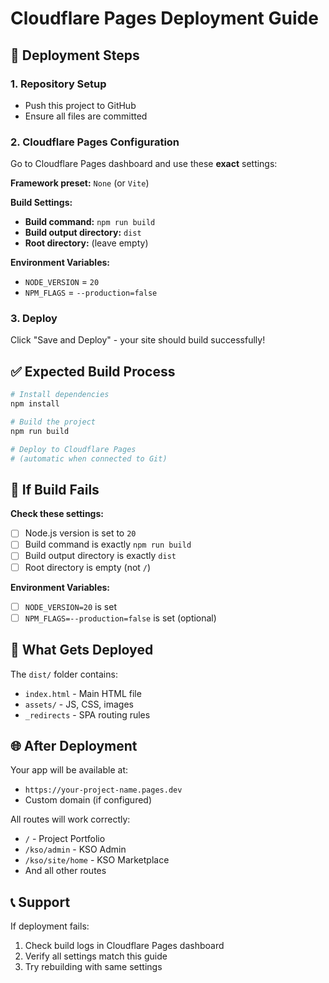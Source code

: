 # Cloudflare Pages Deployment Guide

## 🚀 Deployment Steps

### 1. Repository Setup
- Push this project to GitHub
- Ensure all files are committed

### 2. Cloudflare Pages Configuration
Go to Cloudflare Pages dashboard and use these **exact** settings:

**Framework preset:** `None` (or `Vite`)

**Build Settings:**
- **Build command:** `npm run build`
- **Build output directory:** `dist`
- **Root directory:** (leave empty)

**Environment Variables:**
- `NODE_VERSION` = `20`
- `NPM_FLAGS` = `--production=false`

### 3. Deploy
Click "Save and Deploy" - your site should build successfully!

## ✅ Expected Build Process

```bash
# Install dependencies
npm install

# Build the project
npm run build

# Deploy to Cloudflare Pages
# (automatic when connected to Git)
```

## 🐛 If Build Fails

**Check these settings:**
- [ ] Node.js version is set to `20`
- [ ] Build command is exactly `npm run build`
- [ ] Build output directory is exactly `dist`
- [ ] Root directory is empty (not `/`)

**Environment Variables:**
- [ ] `NODE_VERSION=20` is set
- [ ] `NPM_FLAGS=--production=false` is set (optional)

## 📁 What Gets Deployed

The `dist/` folder contains:
- `index.html` - Main HTML file
- `assets/` - JS, CSS, images
- `_redirects` - SPA routing rules

## 🌐 After Deployment

Your app will be available at:
- `https://your-project-name.pages.dev`
- Custom domain (if configured)

All routes will work correctly:
- `/` - Project Portfolio
- `/kso/admin` - KSO Admin
- `/kso/site/home` - KSO Marketplace
- And all other routes

## 📞 Support

If deployment fails:
1. Check build logs in Cloudflare Pages dashboard
2. Verify all settings match this guide
3. Try rebuilding with same settings